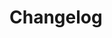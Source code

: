 # Changelog

<script setup>
import Changelog from '../.vitepress/components/Changelog.vue';
</script>

<Changelog/>
